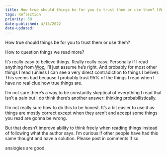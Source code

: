 ```yaml
---
title: How true should things be for you to trust them or use them? (VWIP)
tags: Reflection
priority: 30
date-published: 4/15/2022
date-updated: 
---
```




How true should things be for you to trust them or use them?

How to question things we read more?

It’s really easy to believe things. Really really easy. Personally if I read anything from [Woz](https://supermemo.guru/wiki/Piotr_Wozniak), I’ll just assume he’s right. And probably for most other things I read (unless I can see a very direct contradiction to things I belive). This seems bad because I probably trust 95% of the things I read when I have no real clue how true things are.

I’m not sure there’s a way to be constantly skeptical of everything I read that isn’t a pain but I do think there’s another answer: thinking probabilistically.

I’m not really sure how to do this to be honest. It’s a bit easier to use it as: things are mostly correct except when they aren’t and accept some things you read are gonna be wrong.

But that doesn’t improve ability to think freely when reading things instead of following what the author says. I’m curious if other people have had this same thought and have a solution. Please post in comments if so.



analogies are good